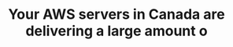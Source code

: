 ---
layout: answer
title: "Your AWS servers in Canada are delivering a large amount o"
blurb: "The answer is to use the Amazon CloudFront service. The servers that host cached content are officially called Edge locations by Amazon. But the servic"
quid: 103
---